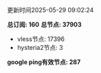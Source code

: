 更新时间2025-05-29 09:02:24

**总订阅: 160**
**总节点: 37903**
- vless节点: 17396
- hysteria2节点: 3

**google ping有效节点: 287**
